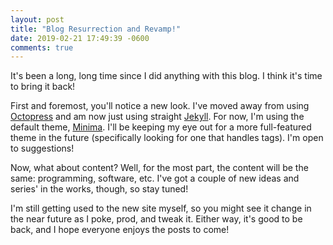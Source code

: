 ```yaml
---
layout: post
title: "Blog Resurrection and Revamp!"
date: 2019-02-21 17:49:39 -0600
comments: true
---
```

It's been a long, long time since I did anything with this blog. I think it's time to bring it back!

First and foremost, you'll notice a new look. I've moved away from using [Octopress](http://octopress.org) and am now just using straight [Jekyll](https://jekyllrb.com). For now, I'm using the default theme, [Minima](https://github.com/jekyll/minima). I'll be keeping my eye out for a more full-featured theme in the future (specifically looking for one that handles tags). I'm open to suggestions!

Now, what about content? Well, for the most part, the content will be the same: programming, software, etc. I've got a couple of new ideas and series' in the works, though, so stay tuned!

I'm still getting used to the new site myself, so you might see it change in the near future as I poke, prod, and tweak it. Either way, it's good to be back, and I hope everyone enjoys the posts to come!
